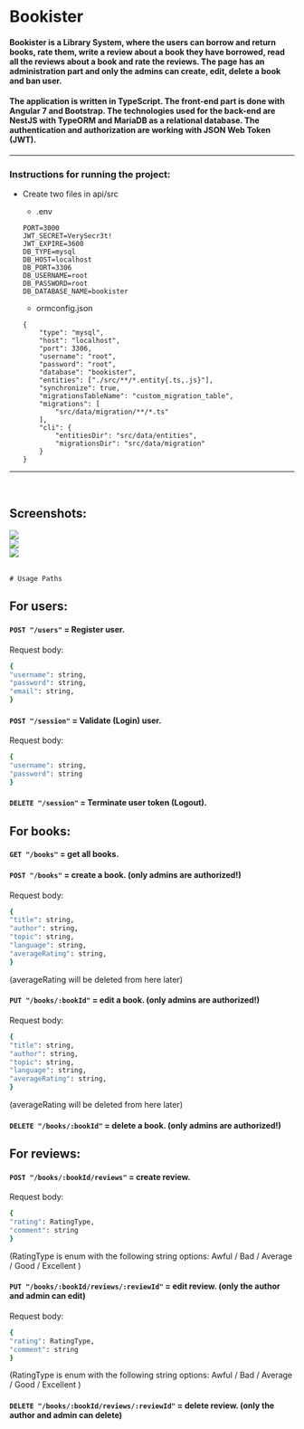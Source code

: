 # Bookister

#### Bookister is a Library System, where the users can borrow and return books, rate them, write a review about a book they have borrowed, read all the reviews about a book and rate the reviews. The page has an administration part and only the admins can create, edit, delete a book and ban user.

#### The application is written in TypeScript. The front-end part is done with Angular 7 and Bootstrap. The technologies used for the back-end are NestJS with TypeORM and MariaDB as a relational database. The authentication and authorization are working with JSON Web Token (JWT).

<hr size="2">

### Instructions for running the project:

* Create two files in api/src
    * .env

    ```
    PORT=3000
    JWT_SECRET=VerySecr3t!
    JWT_EXPIRE=3600
    DB_TYPE=mysql
    DB_HOST=localhost
    DB_PORT=3306
    DB_USERNAME=root
    DB_PASSWORD=root
    DB_DATABASE_NAME=bookister
    ```
    
    * ormconfig.json

    ```
    {
        "type": "mysql",
        "host": "localhost",
        "port": 3306,
        "username": "root",
        "password": "root",
        "database": "bookister",
        "entities": ["./src/**/*.entity{.ts,.js}"],
        "synchronize": true,
        "migrationsTableName": "custom_migration_table",
        "migrations": [
            "src/data/migration/**/*.ts"
        ],
        "cli": {
            "entitiesDir": "src/data/entities",
            "migrationsDir": "src/data/migration"
        }
    }

    ```
   
   
<hr>
<br />

## Screenshots:


<img src="https://user-images.githubusercontent.com/13811965/67276614-c14c8000-f4cd-11e9-8586-df7e7f4f3a0c.png">
<br />
<img src="https://user-images.githubusercontent.com/13811965/67276554-9feb9400-f4cd-11e9-9627-8089797e83b6.png" width="">
<br />
<img src="https://user-images.githubusercontent.com/13811965/67276716-f35de200-f4cd-11e9-87ce-4b9b54c96748.png">



<br />
<br />



    # Usage Paths

  

## For users:

#### ``POST "/users"`` = Register user.
Request body:

```bash
{
"username": string,
"password": string,
"email": string,
}
```

#### ``POST "/session"`` = Validate (Login) user.
Request body:

```bash
{
"username": string,
"password": string
}
```

#### ``DELETE "/session"`` = Terminate user token (Logout).

  
## For books:

#### ``GET "/books"`` = get all books.

#### ``POST "/books"`` = create a book. (only admins are authorized!)
Request body:

```bash
{
"title": string,
"author": string,
"topic": string,
"language": string,
"averageRating": string,
}
```

(averageRating will be deleted from here later)


#### ``PUT "/books/:bookId"`` = edit a book. (only admins are authorized!)
Request body:

```bash
{
"title": string,
"author": string,
"topic": string,
"language": string,
"averageRating": string,
}
```

(averageRating will be deleted from here later)


#### ``DELETE "/books/:bookId"`` = delete a book. (only admins are authorized!)



## For reviews:

#### ``POST "/books/:bookId/reviews"`` = create review.
Request body:

```bash
{
"rating": RatingType,
"comment": string
}
```

(RatingType is enum with the following string options: Awful / Bad / Average / Good / Excellent )


#### ``PUT "/books/:bookId/reviews/:reviewId"`` = edit review. (only the author and admin can edit)
Request body:

```bash
{
"rating": RatingType,
"comment": string
}
```

(RatingType is enum with the following string options: Awful / Bad / Average / Good / Excellent )

#### ``DELETE "/books/:bookId/reviews/:reviewId"`` = delete review. (only the author and admin can delete)





